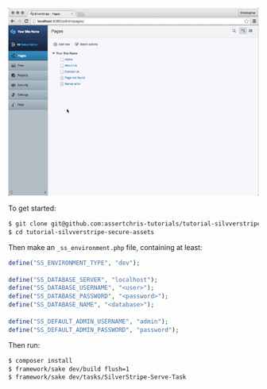![](move.gif)

To get started:

```sh
$ git clone git@github.com:assertchris-tutorials/tutorial-silvverstripe-secure-assets.git
$ cd tutorial-silvverstripe-secure-assets
```

Then make an `_ss_environment.php` file, containing at least:

```php
define("SS_ENVIRONMENT_TYPE", "dev");

define("SS_DATABASE_SERVER", "localhost");
define("SS_DATABASE_USERNAME", "<user>");
define("SS_DATABASE_PASSWORD", "<password>");
define("SS_DATABASE_NAME", "<database>");

define("SS_DEFAULT_ADMIN_USERNAME", "admin");
define("SS_DEFAULT_ADMIN_PASSWORD", "password");
```

Then run:

```sh
$ composer install
$ framework/sake dev/build flush=1
$ framework/sake dev/tasks/SilverStripe-Serve-Task
```
